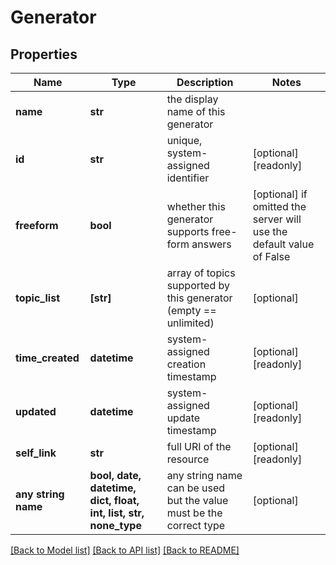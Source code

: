 # Generator


## Properties
Name | Type | Description | Notes
------------ | ------------- | ------------- | -------------
**name** | **str** | the display name of this generator | 
**id** | **str** | unique, system-assigned identifier | [optional] [readonly] 
**freeform** | **bool** | whether this generator supports free-form answers | [optional]  if omitted the server will use the default value of False
**topic_list** | **[str]** | array of topics supported by this generator (empty &#x3D;&#x3D; unlimited) | [optional] 
**time_created** | **datetime** | system-assigned creation timestamp | [optional] [readonly] 
**updated** | **datetime** | system-assigned update timestamp | [optional] [readonly] 
**self_link** | **str** | full URI of the resource | [optional] [readonly] 
**any string name** | **bool, date, datetime, dict, float, int, list, str, none_type** | any string name can be used but the value must be the correct type | [optional]

[[Back to Model list]](../README.md#documentation-for-models) [[Back to API list]](../README.md#documentation-for-api-endpoints) [[Back to README]](../README.md)


